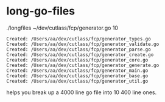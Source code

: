 # long-go-files

./longfiles ~/dev/cutlass/fcp/generator.go 10

```
Created: /Users/aa/dev/cutlass/fcp/generator_types.go
Created: /Users/aa/dev/cutlass/fcp/generator_validate.go
Created: /Users/aa/dev/cutlass/fcp/generator_parse.go
Created: /Users/aa/dev/cutlass/fcp/generator_create.go
Created: /Users/aa/dev/cutlass/fcp/generator_core.go
Created: /Users/aa/dev/cutlass/fcp/generator_generate.go
Created: /Users/aa/dev/cutlass/fcp/generator_main.go
Created: /Users/aa/dev/cutlass/fcp/generator_base.go
Created: /Users/aa/dev/cutlass/fcp/generator_util.go
```

helps you break up a 4000 line go file into 10 400 line ones.
